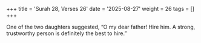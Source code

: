 +++
title = 'Surah 28, Verses 26'
date = '2025-08-27'
weight = 26
tags = []
+++

One of the two daughters suggested, “O my dear father! Hire him. A strong, trustworthy person is definitely the best to hire.”
